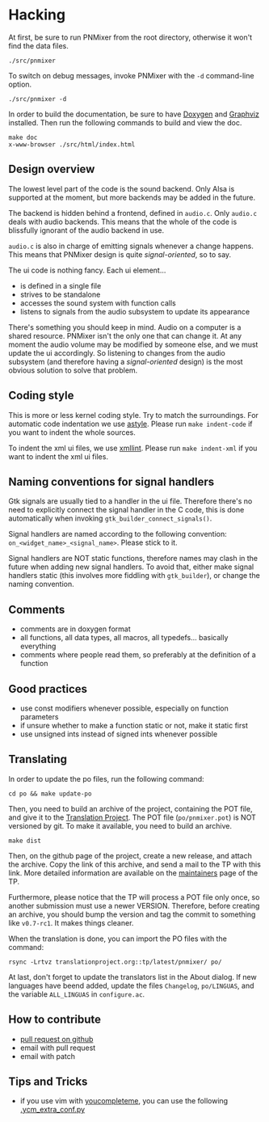# Hacking

At first, be sure to run PNMixer from the root directory, otherwise it won't
find the data files.

	./src/pnmixer

To switch on debug messages, invoke PNMixer with the `-d` command-line option.

	./src/pnmixer -d

In order to build the documentation, be sure to have
[Doxygen](http://www.doxygen.org) and [Graphviz](htpp://www.graphviz.org)
installed. Then run the following commands to build and view the doc.

	make doc
	x-www-browser ./src/html/index.html

## Design overview

The lowest level part of the code is the sound backend. Only Alsa is supported
at the moment, but more backends may be added in the future.

The backend is hidden behind a frontend, defined in `audio.c`. Only `audio.c`
deals with audio backends. This means that the whole of the code is blissfully
ignorant of the audio backend in use.

`audio.c` is also in charge of emitting signals whenever a change happens.
This means that PNMixer design is quite *signal-oriented*, so to say.

The ui code is nothing fancy. Each ui element...

* is defined in a single file
* strives to be standalone
* accesses the sound system with function calls
* listens to signals from the audio subsystem to update its appearance

There's something you should keep in mind. Audio on a computer is a shared
resource. PNMixer isn't the only one that can change it.
At any moment the audio volume may be modified by someone else,
and we must update the ui accordingly. So listening to changes from
the audio subsystem (and therefore having a *signal-oriented* design)
is the most obvious solution to solve that problem.

## Coding style

This is more or less kernel coding style. Try to match the surroundings.
For automatic code indentation we use [astyle](http://astyle.sourceforge.net/).
Please run `make indent-code` if you want to indent the whole sources.

To indent the xml ui files, we use [xmllint](http://xmlsoft.org/xmllint.html).
Please run `make indent-xml` if you want to indent the xml ui files.

## Naming conventions for signal handlers

Gtk signals are usually tied to a handler in the ui file. Therefore there's no
need to explicitly connect the signal handler in the C code, this is done
automatically when invoking `gtk_builder_connect_signals()`.

Signal handlers are named according to the following convention:
`on_<widget_name>_<signal_name>`. Please stick to it.

Signal handlers are NOT static functions, therefore names may clash in the
future when adding new signal handlers. To avoid that, either make signal
handlers static (this involves more fiddling with `gtk_builder`), or change
the naming convention.

## Comments

* comments are in doxygen format
* all functions, all data types, all macros, all typedefs... basically everything
* comments where people read them, so preferably at the definition of a function

## Good practices

* use const modifiers whenever possible, especially on function parameters
* if unsure whether to make a function static or not, make it static first
* use unsigned ints instead of signed ints whenever possible

## Translating

In order to update the po files, run the following command:

	cd po && make update-po 

Then, you need to build an archive of the project, containing the POT file,
and give it to the [Translation Project](http://translationproject.org).
The POT file (`po/pnmixer.pot`) is NOT versioned by git. 
To make it available, you need to build an archive.

	make dist

Then, on the github page of the project, create a new release, and attach
the archive. Copy the link of this archive, and send a mail to the TP with
this link. More detailed information are available on the
[maintainers](http://translationproject.org/html/maintainers.html)
page of the TP.

Furthermore, please notice that the TP will process a POT file only once,
so another submission must use a newer VERSION. Therefore, before creating
an archive, you should bump the version and tag the commit to something like
`v0.7-rc1`. It makes things cleaner.

When the translation is done, you can import the PO files with the command:

	rsync -Lrtvz translationproject.org::tp/latest/pnmixer/ po/

At last, don't forget to update the translators list in the About dialog.
If new languages have beend added, update the files `Changelog`, `po/LINGUAS`,
and the variable `ALL_LINGUAS` in `configure.ac`.


## How to contribute

* [pull request on github](https://github.com/nicklan/pnmixer/pulls)
* email with pull request
* email with patch

## Tips and Tricks

* if you use vim with [youcompleteme](http://valloric.github.io/YouCompleteMe/), you can use the following [.ycm_extra_conf.py](https://gist.github.com/hasufell/0a97cc13de3ef2f061bb)
